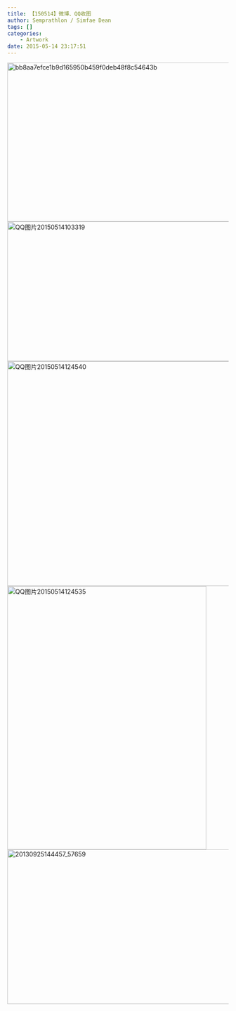 ```yaml
---
title: 【150514】微博、QQ收图
author: Semprathlon / Simfae Dean
tags: []
categories:
	- Artwork
date: 2015-05-14 23:17:51
---
```

<a href="__ASSETS_HOST_NAME__/2015/05/bb8aa7efce1b9d165950b459f0deb48f8c54643b.jpg"><img src="__ASSETS_HOST_NAME__/2015/05/bb8aa7efce1b9d165950b459f0deb48f8c54643b.jpg" alt="bb8aa7efce1b9d165950b459f0deb48f8c54643b" width="580" height="362" class="alignnone size-full wp-image-436" /></a>
<a href="__ASSETS_HOST_NAME__/2015/05/QQ图片20150514103319.jpg"><img src="__ASSETS_HOST_NAME__/2015/05/QQ图片20150514103319.jpg" alt="QQ图片20150514103319" width="580" height="318" class="alignnone size-full wp-image-437" /></a>
<a href="__ASSETS_HOST_NAME__/2015/05/QQ图片20150514124540.jpg"><img src="__ASSETS_HOST_NAME__/2015/05/QQ图片20150514124540.jpg" alt="QQ图片20150514124540" width="512" height="512" class="alignnone size-full wp-image-439" /></a>
<a href="__ASSETS_HOST_NAME__/2015/05/QQ图片20150514124535.png"><img src="__ASSETS_HOST_NAME__/2015/05/QQ图片20150514124535.png" alt="QQ图片20150514124535" width="453" height="600" class="alignnone size-full wp-image-438" /></a>
<a href="__ASSETS_HOST_NAME__/2015/05/20130925144457_57659.jpg"><img src="__ASSETS_HOST_NAME__/2015/05/20130925144457_57659-1024x576.jpg" alt="20130925144457_57659" width="625" height="352" class="alignnone size-large wp-image-444" /></a>

